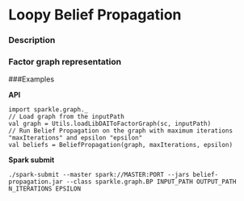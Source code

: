 # Loopy Belief Propagation
### Description

### Factor graph representation

###Examples

**API**

````
import sparkle.graph._
// Load graph from the inputPath
val graph = Utils.loadLibDAIToFactorGraph(sc, inputPath)
// Run Belief Propagation on the graph with maximum iterations "maxIterations" and epsilon "epsilon"
val beliefs = BeliefPropagation(graph, maxIterations, epsilon)
````

**Spark submit**

````
./spark-submit --master spark://MASTER:PORT --jars belief-propagation.jar --class sparkle.graph.BP INPUT_PATH OUTPUT_PATH N_ITERATIONS EPSILON
````
